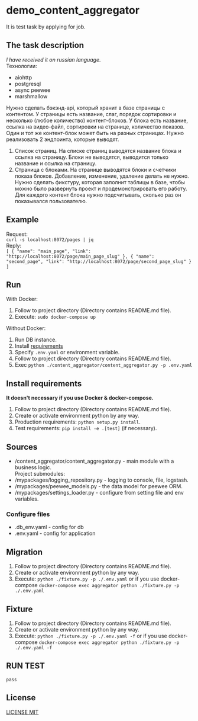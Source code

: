 # demo_content_aggregator
It is test task by applying for job.  
## The task description
*I have received it on russian language.*  
Технологии:
- aiohttp 
- postgresql 
- async peewee 
- marshmallow  
  
Нужно сделать бэкэнд-api, который хранит в базе страницы с контентом. 
У страницы есть название, слаг, порядок сортировки и несколько (любое количество) контент-блоков. У блока есть название, ссылка на видео-файл, сортировки на странице, количество показов. 
Один и тот же контент-блок может быть на разных страницах. 
Нужно реализовать 2 эндпоинта, которые выводят. 

1. Список страниц. На списке страниц выводятся название блока и ссылка на страницу. Блоки не выводятся, выводится только название и ссылка на страницу.
2. Страница с блоками. На странице выводятся блоки и счетчики показа блоков. 
Добавление, изменение, удаление делать не нужно. Нужно сделать фикстуру, которая заполнит таблицы в базе, чтобы можно было развернуть проект и продемонстрировать его работу.	
Для каждого контент блока нужно подсчитывать, сколько раз он показывался пользователю.
   
## Example
Request:  
`
curl -s localhost:8072/pages | jq
`  
Reply:  
`
[
  {
    "name": "main_page",
    "link": "http://localhost:8072/page/main_page_slug"
  },
  {
    "name": "second_page",
    "link": "http://localhost:8072/page/second_page_slug"
  }
]
`

## Run
With Docker:  
1. Follow to project directory (Directory contains README.md file).
2. Execute: `sudo docker-compose up`  

 Without Docker:
1. Run DB instance.
2. Install [requirements](#install-requirements)
3. Specify `.env.yaml` or environment variable.
4. Follow to project directory (Directory contains README.md file).
5. Exec `python ./content_aggregator/content_aggregator.py -p .env.yaml`

## Install requirements
**It doesn't necessary if you use Docker & docker-compose.**
1. Follow to project directory (Directory contains README.md file).
2. Create or activate environment python by any way.
3. Production requirements: `python setup.py install`.
4. Test requirements: `pip install -e .[test]` (if necessary).

## Sources
* /content_aggregator/content_aggregator.py - main module with a business logic.  
  Project submodules:
* /mypackages/logging_repository.py - logging to console, file, logstash.
* /mypackages/peewee_models.py - the data model for peewee ORM.
* /mypackages/settings_loader.py - configure from setting file and env variables.  

### Configure files
* .db_env.yaml - config for db  
* .env.yaml - config for application

## Migration
1. Follow to project directory (Directory contains README.md file).
2. Create or activate environment python by any way.
3. Execute: `python ./fixture.py -p ./.env.yaml` or 
   if you use docker-compose `docker-compose exec aggregator python ./fixture.py -p ./.env.yaml`

## Fixture
1. Follow to project directory (Directory contains README.md file).
2. Create or activate environment python by any way.
3. Execute: `python ./fixture.py -p ./.env.yaml -f` or
   if you use docker-compose `docker-compose exec aggregator python ./fixture.py -p ./.env.yaml -f`

## RUN TEST 
    pass

## License
[LICENSE MIT](LICENSE)